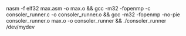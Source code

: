 nasm -f elf32 max.asm -o max.o && gcc -m32 -fopenmp -c consoler_runner.c -o consoler_runner.o && gcc -m32 -fopenmp -no-pie consoler_runner.o max.o -o consoler_runner && ./consoler_runner /dev/mydev